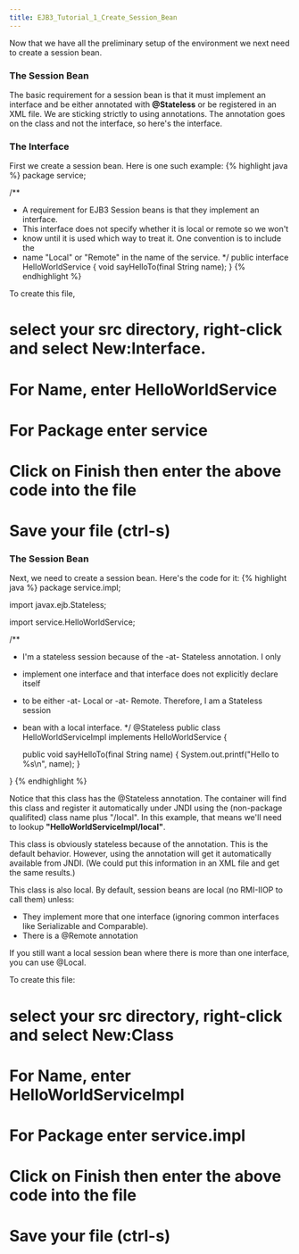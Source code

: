 ```yaml
---
title: EJB3_Tutorial_1_Create_Session_Bean
---
```

Now that we have all the preliminary setup of the environment we next need to create a session bean.

### The Session Bean
The basic requirement for a session bean is that it must implement an interface and be either annotated with **@Stateless** or be registered in an XML file. We are sticking strictly to using annotations. The annotation goes on the class and not the interface, so here's the interface.

### The Interface
First we create a session bean. Here is one such example:
{% highlight java %}
package service;

/**
 * A requirement for EJB3 Session beans is that they implement an interface.
 * This interface does not specify whether it is local or remote so we won't
 * know until it is used which way to treat it. One convention is to include the
 * name "Local" or "Remote" in the name of the service.
 */
public interface HelloWorldService {
    void sayHelloTo(final String name);
}
{% endhighlight %}

To create this file, 
# select your **src** directory, right-click and select **New:Interface**.
# For **Name**, enter **HelloWorldService**
# For **Package** enter **service**
# Click on **Finish** then enter the above code into the file
# Save your file (ctrl-s)

### The Session Bean
Next, we need to create a session bean. Here's the code for it:
{% highlight java %}
package service.impl;

import javax.ejb.Stateless;

import service.HelloWorldService;

/**
 * I'm a stateless session because of the -at- Stateless annotation. I only
 * implement one interface and that interface does not explicitly declare itself
 * to be either -at- Local or -at- Remote. Therefore, I am a Stateless session
 * bean with a local interface.
 */
@Stateless
public class HelloWorldServiceImpl implements HelloWorldService {

    public void sayHelloTo(final String name) {
        System.out.printf("Hello to %s\n", name);
    }

}
{% endhighlight %}

Notice that this class has the @Stateless annotation. The container will find this class and register it automatically under JNDI using the (non-package qualifited) class name plus "/local". In this example, that means we'll need to lookup **"HelloWorldServiceImpl/local"**. 

This class is obviously stateless because of the annotation. This is the default behavior. However, using the annotation will get it automatically available from JNDI. (We could put this information in an XML file and get the same results.)

This class is also local. By default, session beans are local (no RMI-IIOP to call them) unless:
* They implement more that one interface (ignoring common interfaces like Serializable and Comparable).
* There is a @Remote annotation

If you still want a local session bean where there is more than one interface, you can use @Local.

To create this file:
# select your **src** directory, right-click and select **New:Class**
# For **Name**, enter **HelloWorldServiceImpl**
# For **Package** enter **service.impl**
# Click on **Finish** then enter the above code into the file
# Save your file (ctrl-s)
